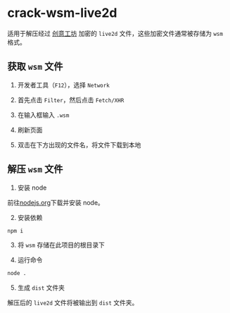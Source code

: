 # crack-wsm-live2d

适用于解压经过 [创意工坊](https://workshop.bilibili.com/homepage) 加密的 `live2d` 文件，这些加密文件通常被存储为 `wsm` 格式。

## 获取 `wsm` 文件

1. 开发者工具（`F12`），选择 `Network`

2. 首先点击 `Filter`，然后点击 `Fetch/XHR`

3. 在输入框输入 `.wsm`

4. 刷新页面

5. 双击在下方出现的文件名，将文件下载到本地

## 解压 `wsm` 文件

1. 安装 node

前往[nodejs.org](https://nodejs.org/zh-cn/)下载并安装 node。

2. 安装依赖

```bash
npm i
```

3. 将 `wsm` 存储在此项目的根目录下

4. 运行命令

```bash
node .
```

5. 生成 `dist` 文件夹

解压后的 `live2d` 文件将被输出到 `dist` 文件夹。
